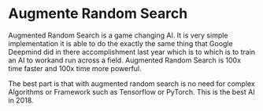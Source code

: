 # Augmente Random Search
Augmented Random Search is a game changing AI. It is very simple implementation it is able to do the exactly the same thing that Google Deepmind did in there accomplishment last year which is to which is to train an AI to workand run across a field. Augmented Random Search is 100x time faster and 100x time more powerful.

The best part is that with augmented random search is no need for complex Algorithms or Framework such as Tensorflow or PyTorch.
This is the best AI in 2018.
